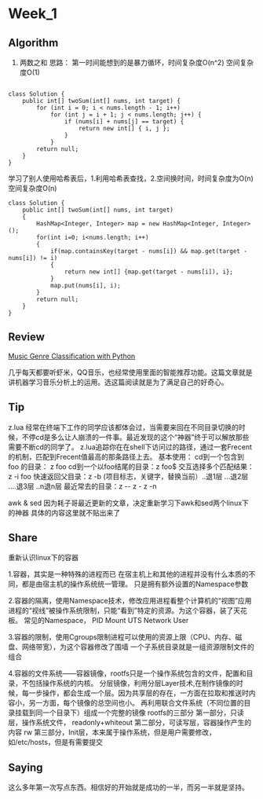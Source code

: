 # Week_1 

## Algorithm

1. 两数之和
思路：
第一时间能想到的是暴力循环，时间复杂度O(n^2) 空间复杂度O(1)

```
 
class Solution {
    public int[] twoSum(int[] nums, int target) {
        for (int i = 0; i < nums.length - 1; i++)
            for (int j = i + 1; j < nums.length; j++) {
                if (nums[i] + nums[j] == target) {
                    return new int[] { i, j };
                }
            }
        return null;
    }
}

```
学习了别人使用哈希表后，1.利用哈希表查找，2.空间换时间，时间复杂度为O(n) 空间复杂度O(n)

```
class Solution {
    public int[] twoSum(int[] nums, int target)
    {
        HashMap<Integer, Integer> map = new HashMap<Integer, Integer>();
        for(int i=0; i<nums.length; i++)
        {
            if(map.containsKey(target - nums[i]) && map.get(target - nums[i]) != i)
            {
                return new int[] {map.get(target - nums[i]), i};
            }
            map.put(nums[i], i);
        }
        return null;
    }
}
```
    
## Review 
[Music Genre Classification with Python](https://towardsdatascience.com/music-genre-classification-with-python-c714d032f0d8)


几乎每天都要听虾米，QQ音乐，也经常使用里面的智能推荐功能。这篇文章就是讲机器学习音乐分析上的运用。选这篇阅读就是为了满足自己的好奇心。

## Tip 
z.lua
经常在终端下工作的同学应该都体会过，当需要来回在不同目录切换的时候，不停cd是多么让人崩溃的一件事。最近发现的这个“神器”终于可以解放那些需要不断cd的同学了。
z.lua追踪你在在shell下访问过的路径，通过一套Frecent的机制，匹配到Frecent值最高的那条路径上去。
基本使用： 
cd到一个包含到 foo 的目录： z foo
cd到一个以foo结尾的目录：z foo$
交互选择多个匹配结果： z -i foo
快速返回父目录：z -b (项目标志，关键字，替换当前）..退1层 ...退2层 ....退3层 ..n退n层
最近常去的目录：z -- z - z -n

awk & sed 
因为耗子哥最近更新的文章，决定重新学习下awk和sed两个linux下的神器
具体的内容这里就不贴出来了

## Share 
重新认识linux下的容器

1.容器，其实是一种特殊的进程而已
在宿主机上和其他的进程并没有什么本质的不同，都是由宿主机的操作系统统一管理。
只是拥有额外设置的Namespace参数

2.容器的隔离，使用Namespace技术，修改应用进程看整个计算机的“视图”应用进程的“视线”被操作系统限制，只能“看到”特定的资源。为这个容器，装了天花板。
常见的Namespace， PID  Mount UTS Network User

3.容器的限制，使用Cgroups限制进程可以使用的资源上限（CPU、内存、磁盘、网络带宽），为这个容器修改了围墙
一个子系统目录就是一组资源限制文件的组合

4.容器的文件系统——容器镜像，rootfs只是一个操作系统包含的文件，配置和目录，不包括操作系统的内核。
分层镜像，利用分层Layer技术,在制作镜像的时候，每一步操作，都会生成一个层。因为共享层的存在，一方面在拉取和推送时内容小，另一方面，每个镜像的总空间也小。
再利用联合文件系统（不同位置的目录挂载到同一个目录下）组成一个完整的镜像
rootfs的三部分
第一部分，只读层，操作系统文件， readonly+whiteout
第二部分，可读写层，容器操作产生的内容 rw
第三部分，Init层，本来属于操作系统，但是用户需要修改，如/etc/hosts，但是有需要提交


## Saying

这么多年第一次写点东西。相信好的开始就是成功的一半，而另一半就是坚持。  
